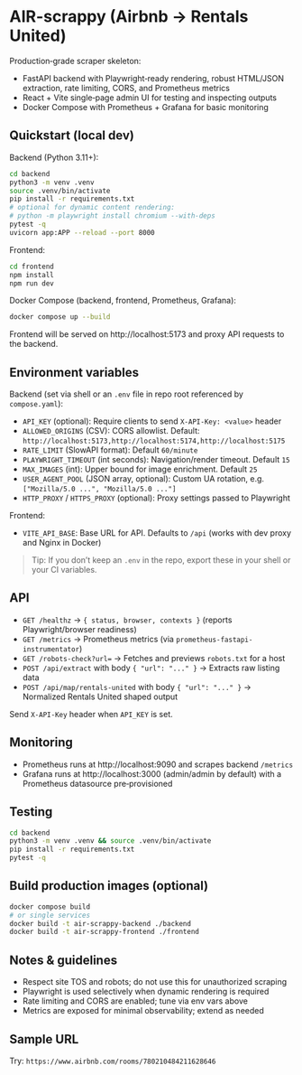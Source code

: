 # AIR-scrappy (Airbnb → Rentals United)

Production‑grade scraper skeleton:
- FastAPI backend with Playwright‑ready rendering, robust HTML/JSON extraction, rate limiting, CORS, and Prometheus metrics
- React + Vite single‑page admin UI for testing and inspecting outputs
- Docker Compose with Prometheus + Grafana for basic monitoring

## Quickstart (local dev)

Backend (Python 3.11+):

```bash
cd backend
python3 -m venv .venv
source .venv/bin/activate
pip install -r requirements.txt
# optional for dynamic content rendering:
# python -m playwright install chromium --with-deps
pytest -q
uvicorn app:APP --reload --port 8000
```

Frontend:

```bash
cd frontend
npm install
npm run dev
```

Docker Compose (backend, frontend, Prometheus, Grafana):

```bash
docker compose up --build
```

Frontend will be served on http://localhost:5173 and proxy API requests to the backend.

## Environment variables

Backend (set via shell or an `.env` file in repo root referenced by `compose.yaml`):

- `API_KEY` (optional): Require clients to send `X-API-Key: <value>` header
- `ALLOWED_ORIGINS` (CSV): CORS allowlist. Default: `http://localhost:5173,http://localhost:5174,http://localhost:5175`
- `RATE_LIMIT` (SlowAPI format): Default `60/minute`
- `PLAYWRIGHT_TIMEOUT` (int seconds): Navigation/render timeout. Default `15`
- `MAX_IMAGES` (int): Upper bound for image enrichment. Default `25`
- `USER_AGENT_POOL` (JSON array, optional): Custom UA rotation, e.g. `["Mozilla/5.0 ...", "Mozilla/5.0 ..."]`
- `HTTP_PROXY` / `HTTPS_PROXY` (optional): Proxy settings passed to Playwright

Frontend:

- `VITE_API_BASE`: Base URL for API. Defaults to `/api` (works with dev proxy and Nginx in Docker)

> Tip: If you don’t keep an `.env` in the repo, export these in your shell or your CI variables.

## API

- `GET /healthz` → `{ status, browser, contexts }` (reports Playwright/browser readiness)
- `GET /metrics` → Prometheus metrics (via `prometheus-fastapi-instrumentator`)
- `GET /robots-check?url=` → Fetches and previews `robots.txt` for a host
- `POST /api/extract` with body `{ "url": "..." }` → Extracts raw listing data
- `POST /api/map/rentals-united` with body `{ "url": "..." }` → Normalized Rentals United shaped output

Send `X-API-Key` header when `API_KEY` is set.

## Monitoring

- Prometheus runs at http://localhost:9090 and scrapes backend `/metrics`
- Grafana runs at http://localhost:3000 (admin/admin by default) with a Prometheus datasource pre‑provisioned

## Testing

```bash
cd backend
python3 -m venv .venv && source .venv/bin/activate
pip install -r requirements.txt
pytest -q
```

## Build production images (optional)

```bash
docker compose build
# or single services
docker build -t air-scrappy-backend ./backend
docker build -t air-scrappy-frontend ./frontend
```

## Notes & guidelines

- Respect site TOS and robots; do not use this for unauthorized scraping
- Playwright is used selectively when dynamic rendering is required
- Rate limiting and CORS are enabled; tune via env vars above
- Metrics are exposed for minimal observability; extend as needed

## Sample URL

Try: `https://www.airbnb.com/rooms/780210484211628646`
